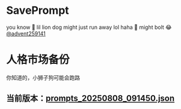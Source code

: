 # SavePrompt
you know 🫠 lil lion dog might just run away lol
haha 🐶 might bolt 😂 [@advent259141](https://github.com/advent259141)

# 人格市场备份
你知道的，小狮子狗可能会跑路

## 当前版本：[prompts_20250808_091450.json](https://github.com/Larch-C/SavePrompt/blob/main/prompts_20250808_091450.json)

